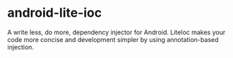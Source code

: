 android-lite-ioc
================

A write less, do more, dependency injector for Android. LiteIoc makes your code more concise and development simpler by using annotation-based injection.
